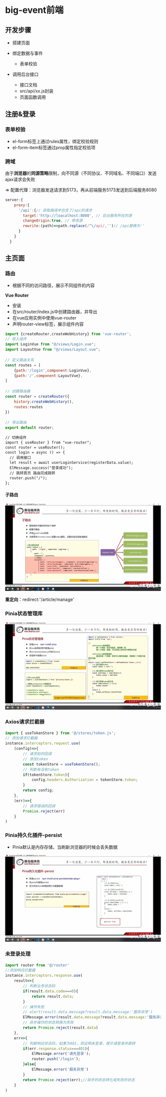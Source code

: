 # big-event前端

## 开发步骤

- 搭建页面
- 绑定数据与事件
  - 表单校验

- 调用后台接口
  - 接口文档
  - src/api/xx.js封装
  - 页面函数调用

## 注册&登录

### 表单校验

- el-form标签上通过rules属性，绑定校验规则
- el-form-item标签通过prop属性指定校验项

### 跨域

由于**浏览器**的**同源策略**限制，向不同源（不同协议、不同域名、不同端口）发送ajax请求会失败

=> 配置代理：浏览器发送请求到5173，再从前端服务5173发送到后端服务8080

~~~js
server:{
    proxy:{
      '/api':{// 获取路径中包含了/api的请求
        target:'http://loacalhost:8080', // 后台服务所在的源
        changeOrigin:true, // 修改源
        rewrite:(path)=>path.replace(/^\/api/,'')// /api替换为''
      }
    }
  }
~~~

## 主页面

### 路由

- 根据不同的访问路径，展示不同组件的内容

**Vue Router**

- 安装
- 在src/router/index.js中创建路由器，并导出
- 在vue应用实例中使用vue-router
- 声明router-view标签，展示组件内容

~~~js
import {createRouter,createWebHistory} from 'vue-router';
// 导入组件
import LoginVue from "@/views/Login.vue";
import LayoutVue from "@/views/Layout.vue";

// 定义路由关系
const routes = [
    {path:'/login',component:LoginVue},
    {path:'/',component:LayoutVue},
]

// 创建路由器
const router = createRouter({
    history:createWebHistory(),
    routes:routes
})

// 导出路由
export default router;
~~~

~~~vue
// 切换组件
import { useRouter } from "vue-router";
const router = useRouter();
const login = async () => {
  // 调用接口
  let result = await userLoginService(registerData.value);
  ElMessage.success("登录成功");
  // 跳转首页 路由完成跳转
  router.push("/");
};
~~~

#### 子路由

![ziluyou](./pic/ziluyou.jpg)

**重定向**：redirect:'/article/manage'

### Pinia状态管理库

![pinia](./pic/pinia.jpg)

### Axios请求拦截器

~~~js
import { useTokenStore } from '@/stores/token.js';
// 添加请求拦截器
instance.interceptors.request.use(
    (config)=>{
        // 请求前的回调
        // 添加token
        const tokenStore = useTokenStore();
        // 判断有没有token
        if(tokenStore.token){
            config.headers.Authorization = tokenStore.token;
        }
        return config;
    },
    (err)=>{
        // 请求错误的回调
        Promise.reject(err)
    }
)
~~~

### Pinia持久化插件-persist

- Pinia默认是内存存储，当刷新浏览器的时候会丢失数据

![persist](./pic/persist.jpg)

### 未登录处理

~~~js
import router from '@/router'
//添加响应拦截器
instance.interceptors.response.use(
    result=>{
        // 判断业务状态码
        if(result.data.code===0){
            return result.data;
        }
        // 操作失败
        // alert(result.data.message?result.data.message:'服务异常')
        ElMessage.error(result.data.message?result.data.message:'服务异常')
        // 异步操作的状态转换为失败
        return Promise.reject(result.data)
    },
    err=>{
        // 判断响应状态码，如果为401，则证明未登录，提示请登录并跳转
        if(err.response.status===401){
            ElMessage.error('请先登录');
            router.push('/login');
        }else{
            ElMessage.error('服务异常')
        }
        return Promise.reject(err);//异步的状态转化成失败的状态
    }
)
~~~

